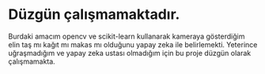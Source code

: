 # Düzgün çalışmamaktadır.
Burdaki amacım opencv ve scikit-learn kullanarak kameraya gösterdiğim elin taş mı kağıt mı makas mı olduğunu yapay zeka ile belirlemekti. Yeterince uğraşmadığım ve yapay zeka ustası olmadığım için bu proje düzgün olarak çalışmamakta. 